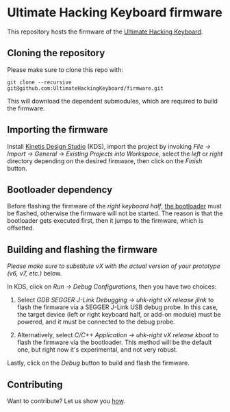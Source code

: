 # Ultimate Hacking Keyboard firmware

This repository hosts the firmware of the [Ultimate Hacking Keyboard](https://ultimatehackingkeyboard.com/).

## Cloning the repository

Please make sure to clone this repo with:

`git clone --recursive git@github.com:UltimateHackingKeyboard/firmware.git`

This will download the dependent submodules, which are required to build the firmware.

## Importing the firmware

Install [Kinetis Design Studio](http://www.nxp.com/products/software-and-tools/run-time-software/kinetis-software-and-tools/ides-for-kinetis-mcus/kinetis-design-studio-integrated-development-environment-ide:KDS_IDE) (KDS), import the project by invoking *File -> Import -> General -> Existing Projects into Workspace*, select the *left* or *right* directory depending on the desired firmware, then click on the *Finish* button.

## Bootloader dependency

Before flashing the firmware of the *right keyboard half*, [the bootloader](https://github.com/UltimateHackingKeyboard/bootloader) must be flashed, otherwise the firmware will not be started. The reason is that the bootloader gets executed first, then it jumps to the firmware, which is offsetted.

## Building and flashing the firmware

*Please make sure to substitute vX with the actual version of your prototype (v6, v7, etc.)* below.

In KDS, click on *Run -> Debug Configurations*, then you have two choices:

1. Select *GDB SEGGER J-Link Debugging -> uhk-right vX release jlink* to flash the firmware via a SEGGER J-Link USB debug probe. In this case, the target device (left or right keyboard half, or add-on module) must be powered, and it must be connected to the debug probe.

2. Alternatively, select *C/C++ Application -> uhk-right vX release kboot* to flash the firmware via the bootloader. This method will be the default one, but right now it's experimental, and not very robust.

Lastly, click on the *Debug* button to build and flash the firmware.

## Contributing

Want to contribute? Let us show you [how](/CONTRIBUTING.md).
